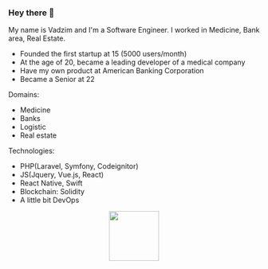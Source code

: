 ### Hey there 👋

<p>My name is Vadzim and I'm a Software Engineer. I worked in Medicine, Bank area, Real Estate.</p>
<ul>
  <li>Founded the first startup at 15 (5000 users/month)</li>
  <li>At the age of 20, became a leading developer of a medical company</li>
  <li>Have my own product at American Banking Corporation</li>
  <li>Became a Senior at 22</li>
</ul>

Domains: 
<ul>
<li>Medicine</li>
<li>Banks</li>
<li>Logistic</li>
<li>Real estate</li>
</ul>

Technologies: 
<ul>
  <li>PHP(Laravel, Symfony, Codeignitor)</li>
  <li>JS(Jquery, Vue.js, React)</li>
  <li>React Native, Swift</li>
  <li>Blockchain: Solidity</li>
  <li>A little bit DevOps</li>
</ul>

<div id="header" align="center">
  <img src="https://media.giphy.com/media/M9gbBd9nbDrOTu1Mqx/giphy.gif" width="100"/>
</div>

